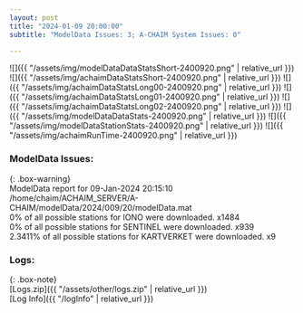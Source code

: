 ```yaml
---
layout: post
title: "2024-01-09 20:00:00"
subtitle: "ModelData Issues: 3; A-CHAIM System Issues: 0"

---
```


![]({{ "/assets/img/modelDataDataStatsShort-2400920.png" | relative_url }})
![]({{ "/assets/img/achaimDataStatsShort-2400920.png" | relative_url }})
![]({{ "/assets/img/achaimDataStatsLong00-2400920.png" | relative_url }})
![]({{ "/assets/img/achaimDataStatsLong01-2400920.png" | relative_url }})
![]({{ "/assets/img/achaimDataStatsLong02-2400920.png" | relative_url }})
![]({{ "/assets/img/modelDataDataStats-2400920.png" | relative_url }})
![]({{ "/assets/img/modelDataStationStats-2400920.png" | relative_url }})
![]({{ "/assets/img/achaimRunTime-2400920.png" | relative_url }})


### ModelData Issues:  
  
{: .box-warning}  
 ModelData report for 09-Jan-2024 20:15:10   
 /home/chaim/ACHAIM_SERVER/A-CHAIM/modelData/2024/009/20/modelData.mat   
 0% of all possible stations for IONO were downloaded. x1484   
 0% of all possible stations for SENTINEL were downloaded. x939   
 2.3411% of all possible stations for KARTVERKET were downloaded. x9   
  


### Logs:  
  
{: .box-note}  
[Logs.zip]({{ "/assets/other/logs.zip" | relative_url }})  
[Log Info]({{ "/logInfo" | relative_url }})  
